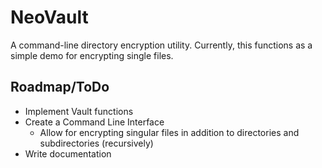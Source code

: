 # NeoVault 
A command-line directory encryption utility. Currently, this functions as a simple demo for encrypting single files.

## Roadmap/ToDo
- Implement Vault functions
- Create a Command Line Interface
  - Allow for encrypting singular files in addition to directories and subdirectories (recursively)
- Write documentation 
